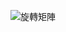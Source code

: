 ![旋轉矩陣](https://user-images.githubusercontent.com/90430653/213336561-670ab739-5191-49b0-9b4a-b12973494774.png)

